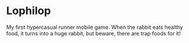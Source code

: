 # Lophilop
My first hypercasual runner mobile game. When the rabbit eats healthy food, it turns into a huge rabbit, but beware, there are trap foods for it!

